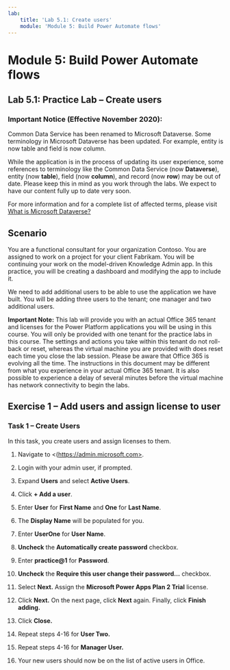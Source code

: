 ```yaml
---
lab:
    title: 'Lab 5.1: Create users'
    module: 'Module 5: Build Power Automate flows'
---
```


Module 5: Build Power Automate flows
==================

## Lab 5.1: Practice Lab – Create users

### Important Notice (Effective November 2020):
Common Data Service has been renamed to Microsoft Dataverse. Some terminology in Microsoft Dataverse has been updated. For example, entity is now table and field is now column. 

While the application is in the process of updating its user experience, some references to terminology like the Common Data Service (now **Dataverse**), entity (now **table**), field (now **column**), and record (now **row**) may be out of date. Please keep this in mind as you work through the labs. We expect to have our content fully up to date very soon. 

For more information and for a complete list of affected terms, please visit [What is Microsoft Dataverse?](https://docs.microsoft.com/en-us/powerapps/maker/common-data-service/data-platform-intro#terminology-updates)

Scenario
--------

You are a functional consultant for your organization Contoso. You are assigned
to work on a project for your client Fabrikam. You will be continuing your work
on the model-driven Knowledge Admin app. In this practice, you will be creating
a dashboard and modifying the app to include it.

We need to add additional users to be able to use the application we have built.
You will be adding three users to the tenant; one manager and two additional
users.

**Important Note:** This lab will provide you with an actual Office 365 tenant
and licenses for the Power Platform applications you will be using in this
course. You will only be provided with one tenant for the practice labs in this
course. The settings and actions you take within this tenant do not roll-back or
reset, whereas the virtual machine you are provided with does reset each time
you close the lab session. Please be aware that Office 365 is evolving all the
time. The instructions in this document may be different from what you
experience in your actual Office 365 tenant. It is also possible to experience a
delay of several minutes before the virtual machine has network connectivity to
begin the labs.

## Exercise 1 – Add users and assign license to user

### Task 1 – Create Users

In this task, you create users and assign licenses to them.

1.  Navigate to <(https://admin.microsoft.com>.

2.  Login with your admin user, if prompted.

3.  Expand **Users** and select **Active Users**.

4.  Click **+ Add a user**.

5.  Enter **User** for **First Name** and **One** for **Last Name**.

6.  The **Display Name** will be populated for you.

7.  Enter **UserOne** for **User Name**.

8.  **Uncheck** the **Automatically create password** checkbox.

9.  Enter **practice\@1** for **Password**.

10. **Uncheck** the **Require this user change their password…** checkbox.

11. Select **Next.** Assign the **Microsoft Power Apps Plan 2 Trial** license.

12. Click **Next.** On the next page, click **Next** again. Finally, click
    **Finish adding.**

13. Click **Close.**

14. Repeat steps 4-16 for **User Two.**

15. Repeat steps 4-16 for **Manager User.**

16. Your new users should now be on the list of active users in Office.
